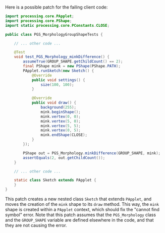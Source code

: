 Here is a possible patch for the failing client code:

```java
import processing.core.PApplet;
import processing.core.PShape;
import static processing.core.PConstants.CLOSE;

public class PGS_MorphologyGroupShapeTests {

    // ... other code ...

    @Test
    void test_PGS_Morphology_minkDifference() {
        assumeTrue(GROUP_SHAPE.getChildCount() == 2);
        final PShape mink = new PShape(PShape.PATH);
        PApplet.runSketch(new Sketch() {
            @Override
            public void settings() {
                size(100, 100);
            }

            @Override
            public void draw() {
                background(255);
                mink.beginShape();
                mink.vertex(0, 0);
                mink.vertex(5, 0);
                mink.vertex(5, 5);
                mink.vertex(0, 5);
                mink.endShape(CLOSE);
            }
        });

        PShape out = PGS_Morphology.minkDifference(GROUP_SHAPE, mink);
        assertEquals(2, out.getChildCount());
    }

    // ... other code ...

    static class Sketch extends PApplet {
    }
}
```

This patch creates a new nested class `Sketch` that extends `PApplet`, and moves the creation of the `mink` shape to its `draw` method. This way, the `mink` shape is created within a `PApplet` context, which should fix the "cannot find symbol" error. Note that this patch assumes that the `PGS_Morphology` class and the `GROUP_SHAPE` variable are defined elsewhere in the code, and that they are not causing the error.